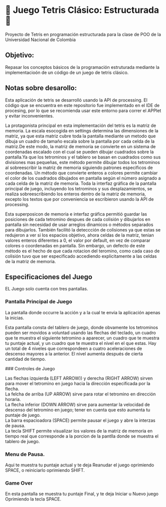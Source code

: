 # :blue_heart: Juego Tetris Clásico: Estructurada :blue_heart:
Proyecto de Tetris en programación estructurada para la clase de POO de la Universidad Nacional de Colombia

## Objetivo:
Repasar los conceptos básicos de la programación estruturada mediante la implementacioón de un código de un juego de tetris clásico.

## Notas sobre desarollo:
<p>Esta aplicación de tetris se desarrolló usando la API de processing. El código que se encuentra en este repositorio fue implementado en el IDE de procesing, por lo que se recomienda usar este entorno para correr el APPlet y evitar inconvenientes.</p>

<p>La protagonista principal en esta implementación del tetris es la matriz de memoria. La escala esocogida en settings determina las dimensiones de la matriz, ya que esta matriz cubre toda la pantalla mediante un metodo que dibuja un cuadro de tamaño escala sobre la pantalla por cada celda de la matriz.De este modo, la matriz de memoria se convierte en un sistema de coordenadas escalado con el cual se pueden dibujar cuadrados sobre la pantalla.Ya que los tetrominos y el tablero se basan en cuadrados como sus divisiones mas pequeñas, este método permite dibujar todos los tetrominos al sobreescribir la matriz de memoria siguiendo patrones especificos de coordenadas. Un método que convierte enteros a colores permite cambiar el color de los cuadrados dibujados en pantalla según el número asignado a cada celda de la matriz de memoria. Toda la interfaz gráfica de la pantalla principal de juego, incluyendo los tetrominos y sus desplazamientos, se realiza sobreescribiendo los enteros dentro de la matriz de memoria, excepto los textos que por conveniencia se escribieron usando la API de processing.</p>
<p>Esta superposicon de memoria e interfaz gráfica permitió guardar las posiciones de cada tetromino despues de cada colisión y dibujarlos en pantalla sin necesidad de usar arreglos dinamicos o métodos separados para dibujarlos. También facilitó la deteccción de colisiones ya que estas se redujeron a ver si los espacios objetivo, ahora celdas de la matriz, tenian valores enteros diferentes a 0, el valor por default, en vez de comparar colores o coordenadas en pantalla. Sin embargo, un defecto de este método es el hecho de que cada rotacion del teromino, como cada caso de colisión tuvo que ser especificado accediendo explicitamente a las celdas de la matriz de memoria.</p>

## Especificaciones del Juego
EL Juego solo cuenta con tres pantallas.
### Pantalla Principal de Juego
<p>La pantalla donde occurre la acción y a la cual te envia la aplicación apenas la inicias.</p>
<p>Esta pantalla consta del tablero de juego, donde obvamente los tetrominos pueden ser movidos a voluntad usando las flechas del teclado, un cuadro que te muestra el siguiente tetromino a aparecer, un cuadro que te muestra tu puntaje actual, y un cuadro que te muestra el nivel en el que estas. Hay un total de 4 niveles que correspondeen a cuatro aceleraciones de descenso mayores a la anterior. El nivel aumenta después de cierta cantidad de tiempo.</p>
### Controles de Juego
<p>Las flechas izquierda (LEFT ARROW)) y derecha (RIGHT ARROW) sirven para mover el tetromino en juego hacia la dirección especificada por la flecha.<br>
La felcha de arriba (UP ARROW) sirve para rotar el tetromino en dirección horaria.<br>
La flecha inferior (DOWN ARROW) sirve para aumentar la velocidad de descenso del tetromino en juego; tener en cuenta que esto aumenta tu puntaje de juego.<br>
La barra espacioadora (SPACE) permite pausar el juego y abre la interzas de pausa.<br>
La tecla SHIFT permite visualizar los valores de la matriz de memoria en tiempo real que corresponde a la porcion de la pantlla donde se muestra el tablero de juego.</p>

### Menu de Pausa.
Aqui te muestra tu puntaje actual y te deja Reanudar el juego oprimiendo SPACE, o reiniciarlo oprimiendo SHIFT.

### Game Over
En esta pantalla se muestra tu puntaje Final, y te deja Iniciar u Nuevo juego Oprimiendo la tecla SPACE.

